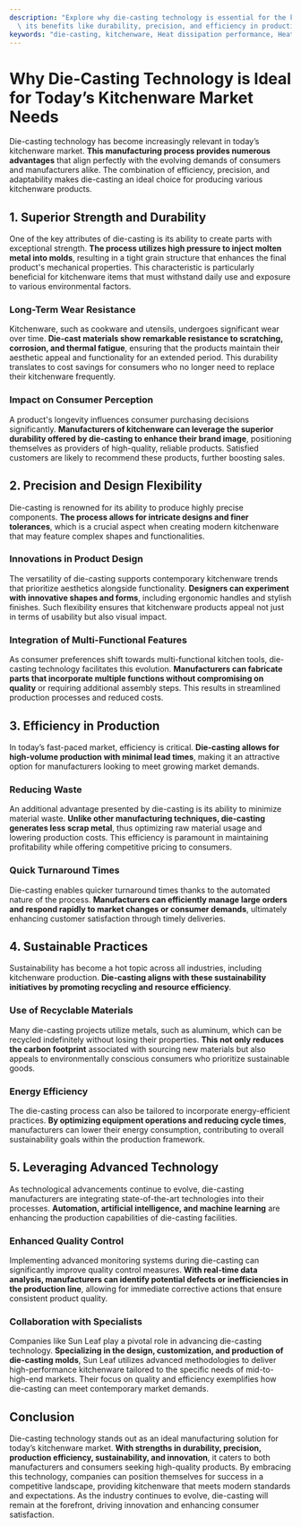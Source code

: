 ```yaml
---
description: "Explore why die-casting technology is essential for the kitchenware market, highlighting\
  \ its benefits like durability, precision, and efficiency in production."
keywords: "die-casting, kitchenware, Heat dissipation performance, Heat dissipation structure"
---
```

# Why Die-Casting Technology is Ideal for Today’s Kitchenware Market Needs

Die-casting technology has become increasingly relevant in today’s kitchenware market. **This manufacturing process provides numerous advantages** that align perfectly with the evolving demands of consumers and manufacturers alike. The combination of efficiency, precision, and adaptability makes die-casting an ideal choice for producing various kitchenware products. 

## 1. Superior Strength and Durability

One of the key attributes of die-casting is its ability to create parts with exceptional strength. **The process utilizes high pressure to inject molten metal into molds**, resulting in a tight grain structure that enhances the final product's mechanical properties. This characteristic is particularly beneficial for kitchenware items that must withstand daily use and exposure to various environmental factors.

### Long-Term Wear Resistance

Kitchenware, such as cookware and utensils, undergoes significant wear over time. **Die-cast materials show remarkable resistance to scratching, corrosion, and thermal fatigue**, ensuring that the products maintain their aesthetic appeal and functionality for an extended period. This durability translates to cost savings for consumers who no longer need to replace their kitchenware frequently.

### Impact on Consumer Perception

A product's longevity influences consumer purchasing decisions significantly. **Manufacturers of kitchenware can leverage the superior durability offered by die-casting to enhance their brand image**, positioning themselves as providers of high-quality, reliable products. Satisfied customers are likely to recommend these products, further boosting sales.

## 2. Precision and Design Flexibility

Die-casting is renowned for its ability to produce highly precise components. **The process allows for intricate designs and finer tolerances**, which is a crucial aspect when creating modern kitchenware that may feature complex shapes and functionalities.

### Innovations in Product Design

The versatility of die-casting supports contemporary kitchenware trends that prioritize aesthetics alongside functionality. **Designers can experiment with innovative shapes and forms**, including ergonomic handles and stylish finishes. Such flexibility ensures that kitchenware products appeal not just in terms of usability but also visual impact.

### Integration of Multi-Functional Features

As consumer preferences shift towards multi-functional kitchen tools, die-casting technology facilitates this evolution. **Manufacturers can fabricate parts that incorporate multiple functions without compromising on quality** or requiring additional assembly steps. This results in streamlined production processes and reduced costs.

## 3. Efficiency in Production

In today’s fast-paced market, efficiency is critical. **Die-casting allows for high-volume production with minimal lead times**, making it an attractive option for manufacturers looking to meet growing market demands. 

### Reducing Waste

An additional advantage presented by die-casting is its ability to minimize material waste. **Unlike other manufacturing techniques, die-casting generates less scrap metal**, thus optimizing raw material usage and lowering production costs. This efficiency is paramount in maintaining profitability while offering competitive pricing to consumers.

### Quick Turnaround Times

Die-casting enables quicker turnaround times thanks to the automated nature of the process. **Manufacturers can efficiently manage large orders and respond rapidly to market changes or consumer demands**, ultimately enhancing customer satisfaction through timely deliveries.

## 4. Sustainable Practices

Sustainability has become a hot topic across all industries, including kitchenware production. **Die-casting aligns with these sustainability initiatives by promoting recycling and resource efficiency**.

### Use of Recyclable Materials

Many die-casting projects utilize metals, such as aluminum, which can be recycled indefinitely without losing their properties. **This not only reduces the carbon footprint** associated with sourcing new materials but also appeals to environmentally conscious consumers who prioritize sustainable goods.

### Energy Efficiency

The die-casting process can also be tailored to incorporate energy-efficient practices. **By optimizing equipment operations and reducing cycle times**, manufacturers can lower their energy consumption, contributing to overall sustainability goals within the production framework.

## 5. Leveraging Advanced Technology

As technological advancements continue to evolve, die-casting manufacturers are integrating state-of-the-art technologies into their processes. **Automation, artificial intelligence, and machine learning** are enhancing the production capabilities of die-casting facilities.

### Enhanced Quality Control

Implementing advanced monitoring systems during die-casting can significantly improve quality control measures. **With real-time data analysis, manufacturers can identify potential defects or inefficiencies in the production line**, allowing for immediate corrective actions that ensure consistent product quality.

### Collaboration with Specialists

Companies like Sun Leaf play a pivotal role in advancing die-casting technology. **Specializing in the design, customization, and production of die-casting molds**, Sun Leaf utilizes advanced methodologies to deliver high-performance kitchenware tailored to the specific needs of mid-to-high-end markets. Their focus on quality and efficiency exemplifies how die-casting can meet contemporary market demands.

## Conclusion

Die-casting technology stands out as an ideal manufacturing solution for today’s kitchenware market. **With strengths in durability, precision, production efficiency, sustainability, and innovation**, it caters to both manufacturers and consumers seeking high-quality products. By embracing this technology, companies can position themselves for success in a competitive landscape, providing kitchenware that meets modern standards and expectations. As the industry continues to evolve, die-casting will remain at the forefront, driving innovation and enhancing consumer satisfaction.
